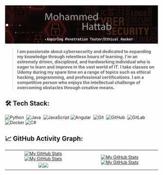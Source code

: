 [![](header.jpg)](#)

> <b>I am passionate about cybersecurity and dedicated to expanding my knowledge through relentless hours of learning. I'm an extremely driven, disciplined, and hardworking individual who is eager to learn and improve in the vast world of IT. I take classes on Udemy during my spare time on a range of topics such as ethical hacking, programming, and professional certifications. I am a competitive person who enjoys the intellectual challenge of overcoming obstacles through creative means.</b>

## 🛠️ Tech Stack:
![Python](https://img.shields.io/badge/-Python-555?style=flat&logo=python)&nbsp;
![Java](https://img.shields.io/badge/-Java-555?style=flat&logo=openjdk&logoColor=FFA518)&nbsp;
![JavaScript](https://img.shields.io/badge/-JavaScript-555?style=flat&logo=javascript)
![Angular](https://img.shields.io/badge/-Angular-555?style=flat&logo=angular)&nbsp;
![Git](https://img.shields.io/badge/-Git-555?style=flat&logo=git)&nbsp;
![GitHub](https://img.shields.io/badge/-GitHub-555?style=flat&logo=github)&nbsp;
![GitLab](https://img.shields.io/badge/-GitLab-555?style=flat&logo=gitlab)&nbsp;
![Docker](https://img.shields.io/badge/-Docker-555?style=flat&logo=Docker)
![C#](https://img.shields.io/badge/-C#-555?style=flat&logo=C#)



## 📈 GitHub Activity Graph:

<table>
    <tr>
        <td align="center"><a href="https://github.com/The-Hustler-Hattab#gh-light-mode-only"><img src="https://github-readme-stats.vercel.app/api?username=The-Hustler-Hattab&show_icons=true&theme=default&include_all_commits=true#gh-light-mode-only" alt="My GitHub Stats"/></a><a href="https://github.com/The-Hustler-Hattab#gh-dark-mode-only"><img src="https://github-readme-stats.vercel.app/api?username=The-Hustler-Hattab&show_icons=true&theme=tokyonight&include_all_commits=true#gh-dark-mode-only" alt="My GitHub Stats"/></a></td>
        <td rowspan="2" align="center"><a href="https://github.com/The-Hustler-Hattab#gh-light-mode-only"><img src="https://github-readme-stats.vercel.app/api/top-langs/?username=The-Hustler-Hattab&theme=default&langs_count=8#gh-light-mode-only" alt="My GitHub Stats"/></a><a href="https://github.com/The-Hustler-Hattab#gh-dark-mode-only"><img src="https://github-readme-stats.vercel.app/api/top-langs/?username=The-Hustler-Hattab&theme=tokyonight&langs_count=8#gh-dark-mode-only" alt="My GitHub Stats"/></a></td>
    </tr>
    <tr>
        <td align="center"><a href="https://github.com/The-Hustler-Hattab#gh-light-mode-only"><img src="https://github-readme-streak-stats.herokuapp.com/?user=The-Hustler-Hattab&theme=default"/></a><a href="https://github.com/The-Hustler-Hattab#gh-dark-mode-only"><img src="https://github-readme-streak-stats.herokuapp.com/?user=The-Hustler-Hattab&theme=tokyonight"/></a></td>
    </tr>
</table>
